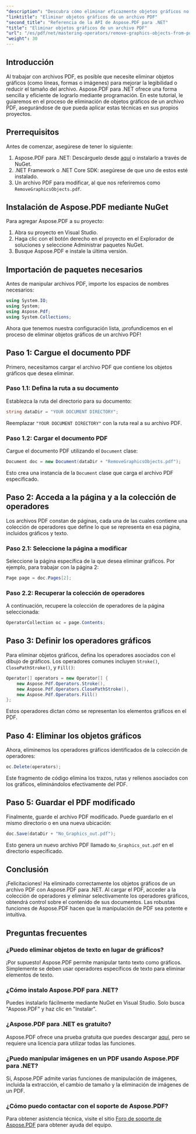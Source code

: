 ```yaml
---
"description": "Descubra cómo eliminar eficazmente objetos gráficos no deseados de sus archivos PDF con Aspose.PDF para .NET en esta guía completa. Tanto si busca mejorar la legibilidad de sus documentos como reducir el tamaño de los archivos."
"linktitle": "Eliminar objetos gráficos de un archivo PDF"
"second_title": "Referencia de la API de Aspose.PDF para .NET"
"title": "Eliminar objetos gráficos de un archivo PDF"
"url": "/es/pdf/net/mastering-operators/remove-graphics-objects-from-pdf-file/"
"weight": 30
---
```


## Introducción

Al trabajar con archivos PDF, es posible que necesite eliminar objetos gráficos (como líneas, formas o imágenes) para mejorar la legibilidad o reducir el tamaño del archivo. Aspose.PDF para .NET ofrece una forma sencilla y eficiente de lograrlo mediante programación. En este tutorial, le guiaremos en el proceso de eliminación de objetos gráficos de un archivo PDF, asegurándose de que pueda aplicar estas técnicas en sus propios proyectos.

## Prerrequisitos

Antes de comenzar, asegúrese de tener lo siguiente:

1. Aspose.PDF para .NET: Descárguelo desde [aquí](https://releases.aspose.com/pdf/net/) o instalarlo a través de NuGet.
2. .NET Framework o .NET Core SDK: asegúrese de que uno de estos esté instalado.
3. Un archivo PDF para modificar, al que nos referiremos como `RemoveGraphicsObjects.pdf`.

## Instalación de Aspose.PDF mediante NuGet

Para agregar Aspose.PDF a su proyecto:

1. Abra su proyecto en Visual Studio.
2. Haga clic con el botón derecho en el proyecto en el Explorador de soluciones y seleccione Administrar paquetes NuGet.
3. Busque Aspose.PDF e instale la última versión.

## Importación de paquetes necesarios

Antes de manipular archivos PDF, importe los espacios de nombres necesarios:

```csharp
using System.IO;
using System;
using Aspose.Pdf;
using System.Collections;
```

Ahora que tenemos nuestra configuración lista, ¡profundicemos en el proceso de eliminar objetos gráficos de un archivo PDF!

## Paso 1: Cargue el documento PDF

Primero, necesitamos cargar el archivo PDF que contiene los objetos gráficos que desea eliminar.

### Paso 1.1: Defina la ruta a su documento

Establezca la ruta del directorio para su documento:

```csharp
string dataDir = "YOUR DOCUMENT DIRECTORY";
```

Reemplazar `"YOUR DOCUMENT DIRECTORY"` con la ruta real a su archivo PDF.

### Paso 1.2: Cargar el documento PDF

Cargue el documento PDF utilizando el `Document` clase:

```csharp
Document doc = new Document(dataDir + "RemoveGraphicsObjects.pdf");
```

Esto crea una instancia de la `Document` clase que carga el archivo PDF especificado.

## Paso 2: Acceda a la página y a la colección de operadores

Los archivos PDF constan de páginas, cada una de las cuales contiene una colección de operadores que define lo que se representa en esa página, incluidos gráficos y texto.

### Paso 2.1: Seleccione la página a modificar

Seleccione la página específica de la que desea eliminar gráficos. Por ejemplo, para trabajar con la página 2:

```csharp
Page page = doc.Pages[2];
```

### Paso 2.2: Recuperar la colección de operadores

A continuación, recupere la colección de operadores de la página seleccionada:

```csharp
OperatorCollection oc = page.Contents;
```

## Paso 3: Definir los operadores gráficos

Para eliminar objetos gráficos, defina los operadores asociados con el dibujo de gráficos. Los operadores comunes incluyen `Stroke()`, `ClosePathStroke()`, y `Fill()`:

```csharp
Operator[] operators = new Operator[] {
    new Aspose.Pdf.Operators.Stroke(),
    new Aspose.Pdf.Operators.ClosePathStroke(),
    new Aspose.Pdf.Operators.Fill()
};
```

Estos operadores dictan cómo se representan los elementos gráficos en el PDF.

## Paso 4: Eliminar los objetos gráficos

Ahora, eliminemos los operadores gráficos identificados de la colección de operadores:

```csharp
oc.Delete(operators);
```

Este fragmento de código elimina los trazos, rutas y rellenos asociados con los gráficos, eliminándolos efectivamente del PDF.

## Paso 5: Guardar el PDF modificado

Finalmente, guarde el archivo PDF modificado. Puede guardarlo en el mismo directorio o en una nueva ubicación:

```csharp
doc.Save(dataDir + "No_Graphics_out.pdf");
```

Esto genera un nuevo archivo PDF llamado `No_Graphics_out.pdf` en el directorio especificado.

## Conclusión

¡Felicitaciones! Ha eliminado correctamente los objetos gráficos de un archivo PDF con Aspose.PDF para .NET. Al cargar el PDF, acceder a la colección de operadores y eliminar selectivamente los operadores gráficos, obtendrá control sobre el contenido de sus documentos. Las robustas funciones de Aspose.PDF hacen que la manipulación de PDF sea potente e intuitiva.

## Preguntas frecuentes

### ¿Puedo eliminar objetos de texto en lugar de gráficos?

¡Por supuesto! Aspose.PDF permite manipular tanto texto como gráficos. Simplemente se deben usar operadores específicos de texto para eliminar elementos de texto.

### ¿Cómo instalo Aspose.PDF para .NET?

Puedes instalarlo fácilmente mediante NuGet en Visual Studio. Solo busca "Aspose.PDF" y haz clic en "Instalar".

### ¿Aspose.PDF para .NET es gratuito?

Aspose.PDF ofrece una prueba gratuita que puedes descargar [aquí](https://releases.aspose.com/), pero se requiere una licencia para utilizar todas las funciones.

### ¿Puedo manipular imágenes en un PDF usando Aspose.PDF para .NET?

Sí, Aspose.PDF admite varias funciones de manipulación de imágenes, incluida la extracción, el cambio de tamaño y la eliminación de imágenes de un PDF.

### ¿Cómo puedo contactar con el soporte de Aspose.PDF?

Para obtener asistencia técnica, visite el sitio [Foro de soporte de Aspose.PDF](https://forum.aspose.com/c/pdf/10) para obtener ayuda del equipo.